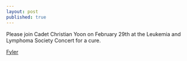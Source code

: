 ```yaml
---
layout: post
published: true
---
```

Please join Cadet Christian Yoon on February 29th at the Leukemia and Lymphoma Society Concert for a cure.

 [Fyler](https://drive.google.com/file/d/16-EihALornJ_ojJIbDpr2uobm7Ldxm4W/view?usp=sharing)
